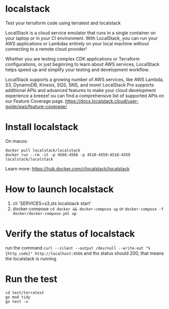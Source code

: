 # localstack
Test your terraform code using terratest and localstack

LocalStack is a cloud service emulator that runs in a single container on your laptop or in your CI environment. With LocalStack, you can run your AWS applications or Lambdas entirely on your local machine without connecting to a remote cloud provider!

Whether you are testing complex CDK applications or Terraform configurations, or just beginning to learn about AWS services, LocalStack helps speed up and simplify your testing and development workflow.

LocalStack supports a growing number of AWS services, like AWS Lambda, S3, DynamoDB, Kinesis, SQS, SNS, and more! LocalStack Pro supports additional APIs and advanced features to make your cloud development experience a breeze!
ou can find a comprehensive list of supported APIs on our Feature Coverage page.
https://docs.localstack.cloud/user-guide/aws/feature-coverage/

# Install localstack
On macos:
```
docker pull localstack/localstack
docker run --rm -it -p 4566:4566 -p 4510-4559:4510-4559 localstack/localstack
```
Learn more: https://hub.docker.com/r/localstack/localstack

# How to launch localstack
1) cli 'SERVICES=s3,sts localstack start'
2) docker-compose `cd docker && docker-compose up`  or `docker-compose -f docker/docker-compose.yml up`

# Verify the status of localstack
run the command `curl --silent --output /dev/null --write-out "%{http_code}" http://localhost:4566` and ths status should 200, that means the localstack is running

# Run the test
```
cd test/terratest
go mod tidy
go test -v
```
